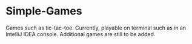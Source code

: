 # Simple-Games
Games such as tic-tac-toe. Currently, playable on terminal such as in an IntelliJ IDEA console. Additional games are still to be added.
